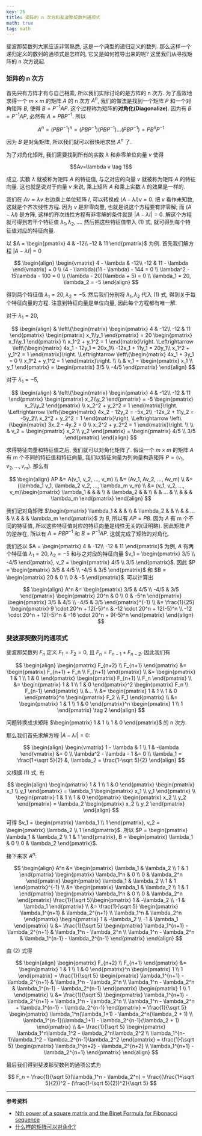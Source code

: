 ```yaml
---
key: 26
title: 矩阵的 n 次方和斐波那契数列通项式
math: true
tag: math
---
```

斐波那契数列大家应该非常熟悉, 这是一个典型的递归定义的数列. 那么这样一个递归定义的数列的通项式是怎样的, 它又是如何推导出来的呢? 这里我们从寻找矩阵的 n 次方说起.

### 矩阵的 n 次方

首先只有方阵才有与自己相乘, 所以我们实际讨论的是方阵的 n 次方. 为了高效地求得一个 $m\times m$ 的矩阵 $A$ 的 n 次方 $A^n$, 我们的做法是找到一个矩阵 $P$ 和一个对角矩阵 $B$, 使得 $B=P^{-1}AP$. 这个过程称为矩阵的**对角化(Diagonalize)**. 因为有 $B=P^{-1}AP$, 必然有 $A=PBP^{-1}$. 所以

$$A^n = (PBP^{-1})^n = (PBP^{-1})(PBP^{-1})...(PBP^{-1}) = PB^nP^{-1}$$

因为 $B$ 是对角矩阵, 所以我们就可以很快地求出 $A^n$ 了.

为了对角化矩阵, 我们需要找到所有的实数 $\lambda$ 和非零单位向量 $v$ 使得

$$Av=\lambda v \tag 1$$

成立. 实数 $\lambda$ 就被称为矩阵 $A$ 的特征值, 与之对应的向量 $v$ 就被称为矩阵 $A$ 的特征向量. 这也就是说对于向量 $v$ 来说, 乘上矩阵 $A$ 和乘上实数 $\lambda$ 的效果是一样的.

我们在 $Av=\lambda v$ 右边乘上单位矩阵 $I$, 可以转换成 $(A-\lambda I)v=0$. 把 $v$ 看作未知数, 这就是个齐次线性方程. 因为 $v$ 是非零向量, 也就是说这个方程要有非零解; 而 $(A-\lambda I)$ 是方阵, 这样的齐次线性方程有非零解的条件就是 $|A-\lambda I|=0$. 解这个方程就可得到若干个特征值 $\lambda_1, \lambda_2, ...$. 然后把这些特征值带入 (1) 式, 就可得到每个特征值对应的特征向量.

以 $A = \begin{pmatrix}
4 & -12\\
-12 & 11
\end{pmatrix}$ 为例. 首先我们解方程 $|A-\lambda I|=0$

$$
\begin{align}
\begin{vmatrix}
4 - \lambda & -12\\
-12 &  11 - \lambda
\end{vmatrix} = 0 \\
(4 - \lambda)(11 - \lambda) - 144 = 0 \\
\lambda^2 - 15\lambda - 100 = 0 \\
(\lambda - 20)(\lambda + 5) = 0 \\
\lambda_1 = 20, \lambda_2 = -5
\end{align}
$$

得到两个特征值 $\lambda_1 = 20, \lambda_2 = -5$. 然后我们分别将 $\lambda_1, \lambda_2$ 代入 (1) 式, 得到关于每个特征向量的方程. 注意到特征向量是单位向量, 因此每个方程都有唯一解.

对于 $\lambda_1 = 20$,

$$
\begin{align}
& \left\{\begin{matrix}
\begin{pmatrix}
4 & -12\\
-12 & 11
\end{pmatrix}
\begin{pmatrix}
x_1\\y_1
\end{pmatrix} = 20
\begin{pmatrix}
x_1\\y_1
\end{pmatrix}
\\
x_1^2 + y_1^2 = 1
\end{matrix}\right.
\Leftrightarrow
\left\{\begin{matrix}
4x_1 - 12y_1 = 20x_1\\
-12x_1 + 11y_1 = 20y_1\\
x_1^2 + y_1^2 = 1
\end{matrix}\right.
\Leftrightarrow
\left\{\begin{matrix}
4x_1 + 3y_1 = 0 \\
x_1^2 + y_1^2 = 1
\end{matrix}\right.
\\
\\
& v_1 = \begin{pmatrix}
x_1 \\ y_1
\end{pmatrix} =
\begin{pmatrix}
3/5 \\ -4/5
\end{pmatrix}
\end{align}
$$

对于 $\lambda_1 = -5$,

$$
\begin{align}
& \left\{\begin{matrix}
\begin{pmatrix}
4 & -12\\
-12 & 11
\end{pmatrix}
\begin{pmatrix}
x_2\\y_2
\end{pmatrix} = -5
\begin{pmatrix}
x_2\\y_2
\end{pmatrix}
\\
x_2^2 + y_2^2 = 1
\end{matrix}\right.
\Leftrightarrow
\left\{\begin{matrix}
4x_2 - 12y_2 = -5x_2\\
-12x_2 + 11y_2 = -5y_2\\
x_2^2 + y_2^2 = 1
\end{matrix}\right.
\Leftrightarrow
\left\{\begin{matrix}
3x_2 - 4y_2 = 0 \\
x_2^2 + y_2^2 = 1
\end{matrix}\right.
\\
\\
& v_2 = \begin{pmatrix}
x_2 \\ y_2
\end{pmatrix} =
\begin{pmatrix}
4/5 \\ 3/5
\end{pmatrix}
\end{align}
$$

求得特征向量和特征值之后, 我们就可以对角化矩阵了. 假设一个 $m\times m$ 的矩阵 $A$ 有 m 个不同的特征值和特征向量, 我们以特征向量为列向量构造矩阵 $P = (v_1, v_2, ..., v_m)$. 那么有

$$
\begin{align}
AP &= A(v_1, v_2, ..., v_m) \\
   &= (Av_1, Av_2, ..., Av_m) \\
   &= (\lambda_1 v_1, \lambda_2 v_2, ..., \lambda_m v_m) \\
   &= (v_1, v_2, ..., v_m)\begin{pmatrix}
        \lambda_1 & &  & \\
         & \lambda_2 &  & \\
         &  & ... & \\
         &  &  & \lambda_m
      \end{pmatrix}
\end{align}
$$

我们记对角矩阵 $\begin{pmatrix}
\lambda_1 & &  & \\
 & \lambda_2 &  & \\
 &  & ... & \\
 &  &  & \lambda_m
\end{pmatrix}$ 为 $B$, 所以有 $AP = PB$. 因为 $A$ 有 m 个不同的特征值, 所以这些特征值对应的特征向量是线性无关的(证明略). 因此矩阵 $P$ 的逆存在, 所以有 $A=PBP^{-1}$ 和 $B=P^{-1}AP$. 这就完成了矩阵的对角化.

我们还以 $A = \begin{pmatrix}
4 & -12\\
-12 & 11
\end{pmatrix}$ 为例, $A$ 有两个特征值 $\lambda_1 = 20, \lambda_2 = -5$ 和与之对应的特征向量 $v_1 = \begin{pmatrix}
3/5 \\ -4/5
\end{pmatrix}, v_2 = \begin{pmatrix}
4/5 \\ 3/5
\end{pmatrix}$. 因此 $P = \begin{pmatrix}
3/5 & 4/5 \\
-4/5 & 3/5
\end{pmatrix}$ 和 $B = \begin{pmatrix}
20 & 0 \\
0 & -5
\end{pmatrix}$. 可以计算出

$$
\begin{align}
A^n &= \begin{pmatrix}
3/5 & 4/5 \\
-4/5 & 3/5
\end{pmatrix} \begin{pmatrix}
20^n & 0 \\
0 & -5^n
\end{pmatrix} \begin{pmatrix}
3/5 & 4/5 \\
-4/5 & 3/5
\end{pmatrix}^{-1} \\
&= \frac{1}{25} \begin{pmatrix}
9 \cdot 20^n + 12(-5)^n & -12 \cdot 20^n + 12(-5)^n \\
-12 \cdot 20^n + 12(-5)^n & -16 \cdot 20^n + 9(-5)^n
\end{pmatrix}
\end{align}
$$

### 斐波那契数列的通项式

斐波那契数列 $F_n$ 定义 $F_1 = F_2 = 0$, 且 $F_n = F_{n-1} + F_{n-2}$. 因此我们有

$$
\begin{align}
\begin{pmatrix}
F_{n+2} \\ F_{n+1}
\end{pmatrix} &= \begin{pmatrix}
F_{n+1} + F_n \\ F_{n+1}
\end{pmatrix} \\
&= \begin{pmatrix}
1 & 1 \\
1 & 0
\end{pmatrix} \begin{pmatrix}
F_{n+1} \\ F_n
\end{pmatrix} \\
&= \begin{pmatrix}
1 & 1 \\
1 & 0
\end{pmatrix}^2 \begin{pmatrix}
F_n \\ F_{n-1}
\end{pmatrix} \\
&... \\
&= \begin{pmatrix}
1 & 1 \\
1 & 0
\end{pmatrix}^n \begin{pmatrix}
F_2 \\ F_1
\end{pmatrix} \\
&= \begin{pmatrix}
1 & 1 \\
1 & 0
\end{pmatrix}^n \begin{pmatrix}
1 \\ 1
\end{pmatrix} \tag 2
\end{align}
$$

问题转换成求矩阵 $\begin{pmatrix}
1 & 1 \\
1 & 0
\end{pmatrix}$ 的 n 次方.

那么我们首先求解方程 $|A-\lambda I| = 0$:

$$
\begin{align}
\begin{vmatrix}
1 - \lambda & 1 \\
1 & -\lambda
\end{vmatrix} &= 0 \\
\lambda^2 - \lambda - 1 &= 0 \\
\lambda_1 = \frac{1+\sqrt 5}{2} &, \lambda_2 = \frac{1-\sqrt 5}{2}
\end{align}
$$

又根据 (1) 式, 有

$$
\begin{align}
\begin{pmatrix}
1 & 1 \\
1 & 0
\end{pmatrix} \begin{pmatrix}
x_1 \\ y_1
\end{pmatrix} = \lambda_1 \begin{pmatrix}
x_1 \\ y_1
\end{pmatrix} \\
\begin{pmatrix}
1 & 1 \\
1 & 0
\end{pmatrix} \begin{pmatrix}
x_2 \\ y_2
\end{pmatrix} = \lambda_2 \begin{pmatrix}
x_2 \\ y_2
\end{pmatrix}
\end{align}
$$

可得 $v_1 = \begin{pmatrix}
\lambda_1 \\ 1
\end{pmatrix}, v_2 = \begin{pmatrix}
\lambda_2 \\ 1
\end{pmatrix}$. 所以 $P = \begin{pmatrix}
\lambda_1 & \lambda_2 \\
1 & 1
\end{pmatrix}, B = \begin{pmatrix}
\lambda_1 & 0 \\
0 & \lambda_2
\end{pmatrix}$.

接下来求 $A^n$:

$$
\begin{align}
A^n &= \begin{pmatrix}
\lambda_1 & \lambda_2 \\
1 & 1
\end{pmatrix} \begin{pmatrix}
\lambda_1^n & 0 \\
0 & \lambda_2^n
\end{pmatrix} \begin{pmatrix}
\lambda_1 & \lambda_2 \\
1 & 1
\end{pmatrix}^{-1} \\
&= \begin{pmatrix}
\lambda_1 & \lambda_2 \\
1 & 1
\end{pmatrix} \begin{pmatrix}
\lambda_1^n & 0 \\
0 & \lambda_2^n
\end{pmatrix} \frac{1}{\sqrt 5}\begin{pmatrix}
1 & -\lambda_2 \\
-1 & \lambda_1
\end{pmatrix} \\
&= \frac{1}{\sqrt 5} \begin{pmatrix}
\lambda_1^{n+1} & \lambda_2^{n+1} \\
\lambda_1^n & \lambda_2^n
\end{pmatrix} \begin{pmatrix}
1 & -\lambda_2 \\
-1 & \lambda_1
\end{pmatrix} \\
&= \frac{1}{\sqrt 5} \begin{pmatrix}
\lambda_1^{n+1} - \lambda_2^{n+1} & \lambda_1^n - \lambda_2^n \\
\lambda_1^n - \lambda_2^n & \lambda_1^{n-1} - \lambda_2^{n-1}
\end{pmatrix}
\end{align}
$$

由 (2) 式得

$$
\begin{align}
\begin{pmatrix}
F_{n+2} \\ F_{n+1}
\end{pmatrix} &= \begin{pmatrix}
1 & 1 \\
1 & 0
\end{pmatrix}^n \begin{pmatrix}
1 \\ 1
\end{pmatrix} = \frac{1}{\sqrt 5} \begin{pmatrix}
\lambda_1^{n+1} - \lambda_2^{n+1} & \lambda_1^n - \lambda_2^n \\
\lambda_1^n - \lambda_2^n & \lambda_1^{n-1} - \lambda_2^{n-1}
\end{pmatrix} \begin{pmatrix}
1 \\ 1
\end{pmatrix} \\
&= \frac{1}{\sqrt 5} \begin{pmatrix}
\lambda_1^{n+1} - \lambda_2^{n+1} + \lambda_1^n - \lambda_2^n \\
\lambda_1^n - \lambda_2^n + \lambda_1^{n-1} - \lambda_2^{n-1}
\end{pmatrix}
= \frac{1}{\sqrt 5} \begin{pmatrix}
\lambda_1^n(\lambda_1+1) - \lambda_2^n(\lambda_2 + 1) \\
\lambda_1^{n-1}(\lambda_1+1) - \lambda_2^{n-1}(\lambda_2 + 1)
\end{pmatrix} \\
&= \frac{1}{\sqrt 5} \begin{pmatrix}
\lambda_1^n\lambda_1^2 - \lambda_2^n\lambda_2^2 \\
\lambda_1^{n-1}\lambda_1^2 - \lambda_2^{n-1}\lambda_2^2
\end{pmatrix}
= \frac{1}{\sqrt 5} \begin{pmatrix}
\lambda_1^{n+2} - \lambda_2^{n+2} \\
\lambda_1^{n+1} - \lambda_2^{n+1}
\end{pmatrix}
\end{align}
$$

最后我们得到斐波那契数列的通项公式为

$$
F_n = \frac{1}{\sqrt 5}(\lambda_1^n - \lambda_2^n) = \frac{(\frac{1+\sqrt 5}{2})^2 - (\frac{1-\sqrt 5}{2})^2}{\sqrt 5}
$$

***

**参考资料**

- [Nth power of a square matrix and the Binet Formula for Fibonacci sequence](https://www.qc.edu.hk/math/Teaching_Learning/Nth%20power%20of%20a%20square%20matrix.pdf)
- [什么样的矩阵可以对角化?](https://www.zhihu.com/question/323578684/answer/753474442)
